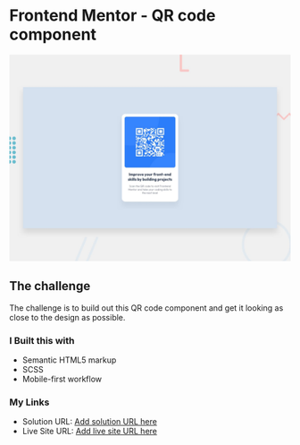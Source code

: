 # Frontend Mentor - QR code component

![Design preview for the QR code component coding challenge](./design/desktop-preview.jpg)

## The challenge

The challenge is to build out this QR code component and get it looking as close to the design as possible.

### I Built this with

- Semantic HTML5 markup
- SCSS
- Mobile-first workflow

### My Links

- Solution URL: [Add solution URL here](https://your-solution-url.com)
- Live Site URL: [Add live site URL here](https://your-live-site-url.com)
